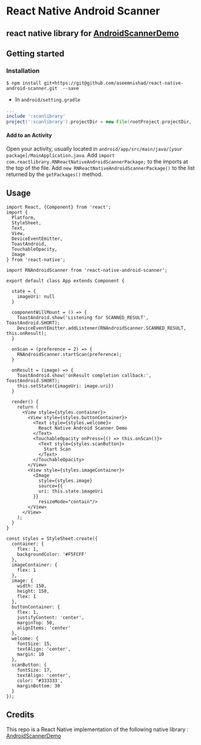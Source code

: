 
# React Native Android Scanner

## react native library for [AndroidScannerDemo](https://github.com/jhansireddy/AndroidScannerDemo) 

## Getting started



### Installation

`$ npm install git+https://git@github.com/aseemnishad/react-native-android-scanner.git  --save`

* In `android/setting.gradle`

```gradle
...
include ':scanlibrary'
project(':scanlibrary').projectDir = new File(rootProject.projectDir, '../node_modules/react-native-android-scanner/android/scanlibrary')
```

#### Add to an Activity
  Open your activity, usually located in `android/app/src/main/java/[your package]/MainApplication.java`.
  Add `import com.reactlibrary.RNReactNativeAndroidScannerPackage;` to the imports at the top of the file.
  Add `new RNReactNativeAndroidScannerPackage()` to the list returned by the `getPackages()` method.

## Usage

```
import React, {Component} from 'react';
import {
  Platform,
  StyleSheet,
  Text,
  View,
  DeviceEventEmitter,
  ToastAndroid,
  TouchableOpacity,
  Image
} from 'react-native';

import RNAndroidScanner from 'react-native-android-scanner';

export default class App extends Component {

  state = {
    imageUri: null
  }

  componentWillMount = () => {
    ToastAndroid.show('Listening for SCANNED_RESULT', ToastAndroid.SHORT);
    DeviceEventEmitter.addListener(RNAndroidScanner.SCANNED_RESULT, this.onResult);
  }

  onScan = (preference = 2) => {
    RNAndroidScanner.startScan(preference);
  }

  onResult = (image) => {
    ToastAndroid.show('onResult completion callback:', ToastAndroid.SHORT);
    this.setState({imageUri: image.uri})
  }

  render() {
    return (
      <View style={styles.container}>
        <View style={styles.buttonContainer}>
          <Text style={styles.welcome}>
            React Native Android Scanner Demo
          </Text>
          <TouchableOpacity onPress={() => this.onScan()}>
            <Text style={styles.scanButton}>
              Start Scan
            </Text>
          </TouchableOpacity>
        </View>
        <View style={styles.imageContainer}>
          <Image
            style={styles.image}
            source={{
            uri: this.state.imageUri
          }}
            resizeMode="contain"/>
        </View>
      </View>
    );
  }
}

const styles = StyleSheet.create({
  container: {
    flex: 1,
    backgroundColor: '#F5FCFF'
  },
  imageContainer: {
    flex: 1
  },
  image: {
    width: 150,
    height: 150,
    flex: 1
  },
  buttonContainer: {
    flex: 1,
    justifyContent: 'center',
    marginTop: 50,
    alignItems: 'center'
  },
  welcome: {
    fontSize: 15,
    textAlign: 'center',
    margin: 10
  },
  scanButton: {
    fontSize: 17,
    textAlign: 'center',
    color: '#333333',
    marginBottom: 30
  }
});
```

## Credits
This repo is a React Native implementation of the following native library : [AndroidScannerDemo](https://github.com/jhansireddy/AndroidScannerDemo)
  